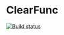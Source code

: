 # ClearFunc
[![Build status](https://ci.appveyor.com/api/projects/status/l1lqxf6sbo4rkw0c?svg=true)](https://ci.appveyor.com/project/Alexey779/clearfunc)